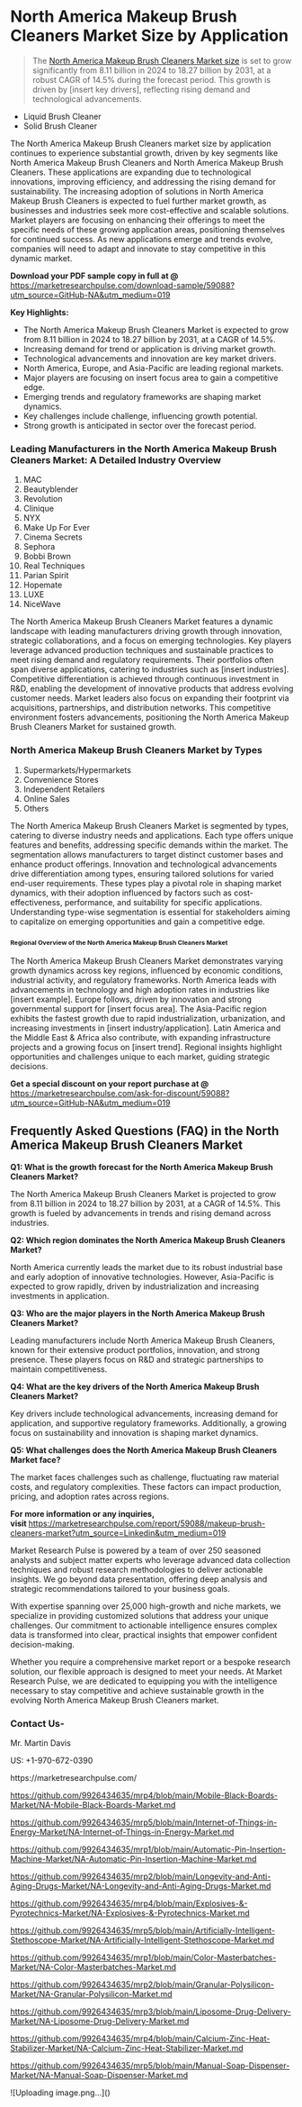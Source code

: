 <h1>North America Makeup Brush Cleaners Market&nbsp;Size by Application</h1><blockquote><p>The <a href="https://marketresearchpulse.com/download-sample/59088?utm_source=GitHub-NA&amp;utm_medium=019">North America Makeup Brush Cleaners Market size</a> is set to grow significantly from 8.11 billion in 2024 to 18.27 billion by 2031, at a robust CAGR of 14.5% during the forecast period. This growth is driven by [insert key drivers], reflecting rising demand and technological advancements.</p></blockquote><ul><li>Liquid Brush Cleaner <li> Solid Brush Cleaner</li></ul><p>The North America Makeup Brush Cleaners market size by application continues to experience substantial growth, driven by key segments like North America Makeup Brush Cleaners and North America Makeup Brush Cleaners. These applications are expanding due to technological innovations, improving efficiency, and addressing the rising demand for sustainability. The increasing adoption of solutions in North America Makeup Brush Cleaners is expected to fuel further market growth, as businesses and industries seek more cost-effective and scalable solutions. Market players are focusing on enhancing their offerings to meet the specific needs of these growing application areas, positioning themselves for continued success. As new applications emerge and trends evolve, companies will need to adapt and innovate to stay competitive in this dynamic market.</p><p><strong>Download your PDF sample copy in full at @ </strong><a href="https://marketresearchpulse.com/download-sample/59088?utm_source=GitHub-NA&amp;utm_medium=019">https://marketresearchpulse.com/download-sample/59088?utm_source=GitHub-NA&amp;utm_medium=019</a></p><p><strong>Key Highlights: </strong></p><ul><li>The North America Makeup Brush Cleaners Market is expected to grow from 8.11 billion in 2024 to 18.27 billion by 2031, at a CAGR of 14.5%.</li><li>Increasing demand for trend or application is driving market growth.</li><li>Technological advancements and innovation are key market drivers.</li><li>North America, Europe, and Asia-Pacific are leading regional markets.</li><li>Major players are focusing on insert focus area to gain a competitive edge.</li><li>Emerging trends and regulatory frameworks are shaping market dynamics.</li><li>Key challenges include challenge, influencing growth potential.</li><li>Strong growth is anticipated in sector over the forecast period.</li></ul><h3>Leading Manufacturers in the North America Makeup Brush Cleaners Market: A Detailed Industry Overview</h3><ol><li>MAC</li><li>Beautyblender</li><li>Revolution</li><li>Clinique</li><li>NYX</li><li>Make Up For Ever</li><li>Cinema Secrets</li><li>Sephora</li><li>Bobbi Brown</li><li>Real Techniques</li><li>Parian Spirit</li><li>Hopemate</li><li>LUXE</li><li>NiceWave</li></ol><div class="flex max-w-full flex-col flex-grow"><div class="min-h-8 text-message flex w-full flex-col items-end gap-2 whitespace-normal break-words [.text-message+&amp;]:mt-5" dir="auto" data-message-author-role="assistant" data-message-id="fd8432e4-4910-450d-b182-61b7bfb0a01f" data-message-model-slug="gpt-4o"><div class="flex w-full flex-col gap-1 empty:hidden first:pt-[3px]"><div class="markdown prose w-full break-words dark:prose-invert light"><p>The North America Makeup Brush Cleaners Market features a dynamic landscape with leading manufacturers driving growth through innovation, strategic collaborations, and a focus on emerging technologies. Key players leverage advanced production techniques and sustainable practices to meet rising demand and regulatory requirements. Their portfolios often span diverse applications, catering to industries such as [insert industries]. Competitive differentiation is achieved through continuous investment in R&amp;D, enabling the development of innovative products that address evolving customer needs. Market leaders also focus on expanding their footprint via acquisitions, partnerships, and distribution networks. This competitive environment fosters advancements, positioning the North America Makeup Brush Cleaners Market for sustained growth.</p></div></div></div></div><h3>North America Makeup Brush Cleaners Market by Types</h3><ol><li>Supermarkets/Hypermarkets <li> Convenience Stores <li> Independent Retailers <li> Online Sales <li> Others</li></ol><div class="flex max-w-full flex-col flex-grow"><div class="min-h-8 text-message flex w-full flex-col items-end gap-2 whitespace-normal break-words [.text-message+&amp;]:mt-5" dir="auto" data-message-author-role="assistant" data-message-id="084470be-0bb7-4664-bddf-5156b4f41249" data-message-model-slug="gpt-4o-mini"><div class="flex w-full flex-col gap-1 empty:hidden first:pt-[3px]"><div class="markdown prose w-full break-words dark:prose-invert light"><p>The North America Makeup Brush Cleaners Market is segmented by types, catering to diverse industry needs and applications. Each type offers unique features and benefits, addressing specific demands within the market. The segmentation allows manufacturers to target distinct customer bases and enhance product offerings. Innovation and technological advancements drive differentiation among types, ensuring tailored solutions for varied end-user requirements. These types play a pivotal role in shaping market dynamics, with their adoption influenced by factors such as cost-effectiveness, performance, and suitability for specific applications. Understanding type-wise segmentation is essential for stakeholders aiming to capitalize on emerging opportunities and gain a competitive edge.</p></div></div></div></div><h3><span style="font-size: 11px;">Regional Overview of the North America Makeup Brush Cleaners Market</span></h3><div class="flex max-w-full flex-col flex-grow"><div class="min-h-8 text-message flex w-full flex-col items-end gap-2 whitespace-normal break-words [.text-message+&amp;]:mt-5" dir="auto" data-message-author-role="assistant" data-message-id="e9038762-ce64-4e30-91c9-9bd413514231" data-message-model-slug="gpt-4o-mini"><div class="flex w-full flex-col gap-1 empty:hidden first:pt-[3px]"><div class="markdown prose w-full break-words dark:prose-invert light"><p>The North America Makeup Brush Cleaners Market demonstrates varying growth dynamics across key regions, influenced by economic conditions, industrial activity, and regulatory frameworks. North America leads with advancements in technology and high adoption rates in industries like [insert example]. Europe follows, driven by innovation and strong governmental support for [insert focus area]. The Asia-Pacific region exhibits the fastest growth due to rapid industrialization, urbanization, and increasing investments in [insert industry/application]. Latin America and the Middle East &amp; Africa also contribute, with expanding infrastructure projects and a growing focus on [insert trend]. Regional insights highlight opportunities and challenges unique to each market, guiding strategic decisions.</p></div></div></div></div><p><strong>Get a special discount on your report purchase at @ </strong><a href="https://marketresearchpulse.com/ask-for-discount/59088?utm_source=GitHub-NA&amp;utm_medium=019">https://marketresearchpulse.com/ask-for-discount/59088?utm_source=GitHub-NA&amp;utm_medium=019</a></p><h2>Frequently Asked Questions (FAQ) in the North America Makeup Brush Cleaners Market</h2><p><strong>Q1: What is the growth forecast for the North America Makeup Brush Cleaners Market?</strong></p><p>The North America Makeup Brush Cleaners Market is projected to grow from 8.11 billion in 2024 to 18.27 billion by 2031, at a CAGR of 14.5%. This growth is fueled by advancements in trends and rising demand across industries.</p><p><strong>Q2: Which region dominates the North America Makeup Brush Cleaners Market?</strong></p><p>North America currently leads the market due to its robust industrial base and early adoption of innovative technologies. However, Asia-Pacific is expected to grow rapidly, driven by industrialization and increasing investments in application.</p><p><strong>Q3: Who are the major players in the North America Makeup Brush Cleaners Market?</strong></p><p>Leading manufacturers include North America Makeup Brush Cleaners, known for their extensive product portfolios, innovation, and strong presence. These players focus on R&amp;D and strategic partnerships to maintain competitiveness.</p><p><strong>Q4: What are the key drivers of the North America Makeup Brush Cleaners Market?</strong></p><p>Key drivers include technological advancements, increasing demand for application, and supportive regulatory frameworks. Additionally, a growing focus on sustainability and innovation is shaping market dynamics.</p><p><strong>Q5: What challenges does the North America Makeup Brush Cleaners Market face?</strong></p><p>The market faces challenges such as challenge, fluctuating raw material costs, and regulatory complexities. These factors can impact production, pricing, and adoption rates across regions.</p><p><strong>For more information or any inquiries, visit&nbsp;</strong><a href="https://marketresearchpulse.com/report/59088/makeup-brush-cleaners-market?utm_source=Linkedin&utm_medium=019">https://marketresearchpulse.com/report/59088/makeup-brush-cleaners-market?utm_source=Linkedin&utm_medium=019</a></p><p>Market Research Pulse is powered by a team of over 250 seasoned analysts and subject matter experts who leverage advanced data collection techniques and robust research methodologies to deliver actionable insights. We go beyond data presentation, offering deep analysis and strategic recommendations tailored to your business goals.</p><p>With expertise spanning over 25,000 high-growth and niche markets, we specialize in providing customized solutions that address your unique challenges. Our commitment to actionable intelligence ensures complex data is transformed into clear, practical insights that empower confident decision-making.</p><p>Whether you require a comprehensive market report or a bespoke research solution, our flexible approach is designed to meet your needs. At Market Research Pulse, we are dedicated to equipping you with the intelligence necessary to stay competitive and achieve sustainable growth in the evolving North America Makeup Brush Cleaners market.</p><h3><strong>Contact Us-</strong></h3><p>Mr. Martin Davis</p><p>US: +1-970-672-0390</p><p>https://marketresearchpulse.com/</p><p><a href="https://github.com/9926434635/mrp4/blob/main/Mobile-Black-Boards-Market/NA-Mobile-Black-Boards-Market.md">https://github.com/9926434635/mrp4/blob/main/Mobile-Black-Boards-Market/NA-Mobile-Black-Boards-Market.md</a></p><p><a href="https://github.com/9926434635/mrp5/blob/main/Internet-of-Things-in-Energy-Market/NA-Internet-of-Things-in-Energy-Market.md">https://github.com/9926434635/mrp5/blob/main/Internet-of-Things-in-Energy-Market/NA-Internet-of-Things-in-Energy-Market.md</a></p><p><a href="https://github.com/9926434635/mrp1/blob/main/Automatic-Pin-Insertion-Machine-Market/NA-Automatic-Pin-Insertion-Machine-Market.md">https://github.com/9926434635/mrp1/blob/main/Automatic-Pin-Insertion-Machine-Market/NA-Automatic-Pin-Insertion-Machine-Market.md</a></p><p><a href="https://github.com/9926434635/mrp2/blob/main/Longevity-and-Anti-Aging-Drugs-Market/NA-Longevity-and-Anti-Aging-Drugs-Market.md">https://github.com/9926434635/mrp2/blob/main/Longevity-and-Anti-Aging-Drugs-Market/NA-Longevity-and-Anti-Aging-Drugs-Market.md</a></p><p><a href="https://github.com/9926434635/mrp4/blob/main/Explosives-&-Pyrotechnics-Market/NA-Explosives-&-Pyrotechnics-Market.md">https://github.com/9926434635/mrp4/blob/main/Explosives-&-Pyrotechnics-Market/NA-Explosives-&-Pyrotechnics-Market.md</a></p><p><a href="https://github.com/9926434635/mrp5/blob/main/Artificially-Intelligent-Stethoscope-Market/NA-Artificially-Intelligent-Stethoscope-Market.md">https://github.com/9926434635/mrp5/blob/main/Artificially-Intelligent-Stethoscope-Market/NA-Artificially-Intelligent-Stethoscope-Market.md</a></p><p><a href="https://github.com/9926434635/mrp1/blob/main/Color-Masterbatches-Market/NA-Color-Masterbatches-Market.md">https://github.com/9926434635/mrp1/blob/main/Color-Masterbatches-Market/NA-Color-Masterbatches-Market.md</a></p><p><a href="https://github.com/9926434635/mrp2/blob/main/Granular-Polysilicon-Market/NA-Granular-Polysilicon-Market.md">https://github.com/9926434635/mrp2/blob/main/Granular-Polysilicon-Market/NA-Granular-Polysilicon-Market.md</a></p><p><a href="https://github.com/9926434635/mrp3/blob/main/Liposome-Drug-Delivery-Market/NA-Liposome-Drug-Delivery-Market.md">https://github.com/9926434635/mrp3/blob/main/Liposome-Drug-Delivery-Market/NA-Liposome-Drug-Delivery-Market.md</a></p><p><a href="https://github.com/9926434635/mrp4/blob/main/Calcium-Zinc-Heat-Stabilizer-Market/NA-Calcium-Zinc-Heat-Stabilizer-Market.md">https://github.com/9926434635/mrp4/blob/main/Calcium-Zinc-Heat-Stabilizer-Market/NA-Calcium-Zinc-Heat-Stabilizer-Market.md</a></p><p><a href="https://github.com/9926434635/mrp5/blob/main/Manual-Soap-Dispenser-Market/NA-Manual-Soap-Dispenser-Market.md">https://github.com/9926434635/mrp5/blob/main/Manual-Soap-Dispenser-Market/NA-Manual-Soap-Dispenser-Market.md</a></p>
![Uploading image.png…]()
